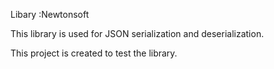 Libary :Newtonsoft

This library is used for JSON serialization and deserialization.

This project is created to test the library.
